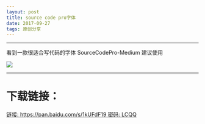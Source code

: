 ```yaml
---
layout: post
title: source code pro字体
date: 2017-09-27
tags: 原创分享
---
```


---

看到一款很适合写代码的字体 SourceCodePro-Medium 建议使用

![](http://upload-images.jianshu.io/upload_images/5865351-0e3988331fc5c017.png?imageMogr2/auto-orient/strip%7CimageView2/2/w/1240)

---
# 下载链接：

[链接: https://pan.baidu.com/s/1kUFdF19 密码: LCQQ](https://pan.baidu.com/s/1kUFdF19)
